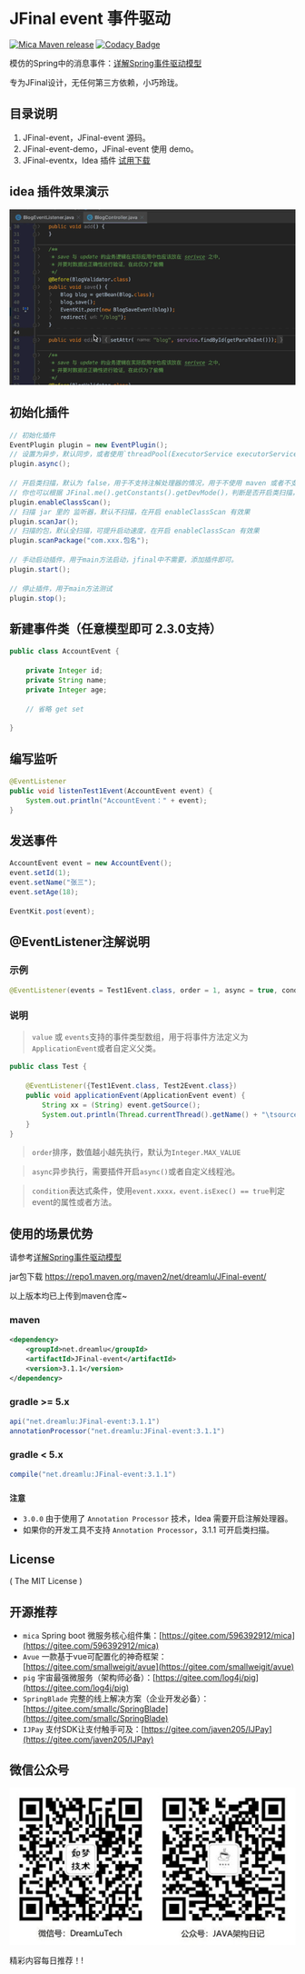 # JFinal event 事件驱动

[![Mica Maven release](https://img.shields.io/nexus/r/https/oss.sonatype.org/net.dreamlu/JFinal-event.svg?style=flat-square)](https://mvnrepository.com/artifact/net.dreamlu/JFinal-event)
[![Codacy Badge](https://api.codacy.com/project/badge/Grade/917161e0c2174fa6aff8d92a7f4a47a3)](https://www.codacy.com/app/ChunMengLu/JFinal-event?utm_source=github.com&amp;utm_medium=referral&amp;utm_content=ChunMengLu/JFinal-event&amp;utm_campaign=Badge_Grade)

模仿的Spring中的消息事件：[详解Spring事件驱动模型](http://jinnianshilongnian.iteye.com/blog/1902886)

专为JFinal设计，无任何第三方依赖，小巧玲珑。

## **目录说明**

1. JFinal-event，JFinal-event 源码。
2. JFinal-event-demo，JFinal-event 使用 demo。
3. JFinal-eventx，Idea 插件 [试用下载](https://gitee.com/596392912/JFinal-event/attach_files) 

## idea 插件效果演示

![如梦技术](docs/img/JFinal-eventx-presentation.gif)

## 初始化插件
```java
// 初始化插件
EventPlugin plugin = new EventPlugin();
// 设置为异步，默认同步，或者使用`threadPool(ExecutorService executorService)`自定义线程池。
plugin.async();

// 开启类扫描，默认为 false，用于不支持注解处理器的情况，用于不使用 maven 或者不支持注解处理器的情况。
// 你也可以根据 JFinal.me().getConstants().getDevMode()，判断是否开启类扫描，因为注解处理器 maven 是支持的。
plugin.enableClassScan();
// 扫描 jar 里的 监听器，默认不扫描，在开启 enableClassScan 有效果
plugin.scanJar();
// 扫描的包，默认全扫描，可提升启动速度，在开启 enableClassScan 有效果
plugin.scanPackage("com.xxx.包名");

// 手动启动插件，用于main方法启动，jfinal中不需要，添加插件即可。
plugin.start();

// 停止插件，用于main方法测试
plugin.stop();
```

## 新建事件类（任意模型即可 2.3.0支持）
```java
public class AccountEvent {

	private Integer id;
	private String name;
	private Integer age;

	// 省略 get set

}
```

## 编写监听
```java
@EventListener
public void listenTest1Event(AccountEvent event) {
    System.out.println("AccountEvent：" + event);
}
```

## 发送事件
```java
AccountEvent event = new AccountEvent();
event.setId(1);
event.setName("张三");
event.setAge(18);

EventKit.post(event);
```

## @EventListener注解说明

### 示例
```java
@EventListener(events = Test1Event.class, order = 1, async = true, condition = "event.isExec()")
```

### 说明
> `value` 或 `events`支持的事件类型数组，用于将事件方法定义为`ApplicationEvent`或者自定义父类。

```java
public class Test {

    @EventListener({Test1Event.class, Test2Event.class})
    public void applicationEvent(ApplicationEvent event) {
        String xx = (String) event.getSource();
        System.out.println(Thread.currentThread().getName() + "\tsource:" + xx);
    }
}
```

> `order`排序，数值越小越先执行，默认为`Integer.MAX_VALUE`

> `async`异步执行，需要插件开启`async()`或者自定义线程池。

> `condition`表达式条件，使用`event.xxxx，event.isExec() == true`判定event的属性或者方法。

## 使用的场景优势
请参考[详解Spring事件驱动模型](http://jinnianshilongnian.iteye.com/blog/1902886)

jar包下载
https://repo1.maven.org/maven2/net/dreamlu/JFinal-event/


以上版本均已上传到maven仓库~

### maven

```xml
<dependency>
    <groupId>net.dreamlu</groupId>
    <artifactId>JFinal-event</artifactId>
    <version>3.1.1</version>
</dependency>
```

### gradle >= 5.x

```groovy
api("net.dreamlu:JFinal-event:3.1.1")
annotationProcessor("net.dreamlu:JFinal-event:3.1.1")
```

### gradle < 5.x

```groovy
compile("net.dreamlu:JFinal-event:3.1.1")
```

### `注意`

* `3.0.0` 由于使用了 `Annotation Processor` 技术，Idea 需要开启注解处理器。
* 如果你的开发工具不支持 `Annotation Processor`，3.1.1 可开启类扫描。

## License

( The MIT License )

## 开源推荐

* `mica` Spring boot 微服务核心组件集：[https://gitee.com/596392912/mica](https://gitee.com/596392912/mica)
* `Avue` 一款基于vue可配置化的神奇框架：[https://gitee.com/smallweigit/avue](https://gitee.com/smallweigit/avue)
* `pig` 宇宙最强微服务（架构师必备）：[https://gitee.com/log4j/pig](https://gitee.com/log4j/pig)
* `SpringBlade` 完整的线上解决方案（企业开发必备）：[https://gitee.com/smallc/SpringBlade](https://gitee.com/smallc/SpringBlade)
* `IJPay` 支付SDK让支付触手可及：[https://gitee.com/javen205/IJPay](https://gitee.com/javen205/IJPay)

## 微信公众号

![如梦技术](docs/img/dreamlu-weixin.jpg)

精彩内容每日推荐！!
